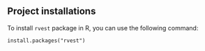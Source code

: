 ## Project installations

To install `rvest` package in R, you can use the following command:

```
install.packages("rvest")
```
